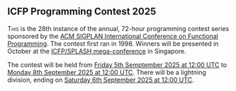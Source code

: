 ## ICFP Programming Contest 2025

<span class="firstcharacter">T</span><span class="smallcaps">his</span> is the 28th instance of the annual, 72-hour programming contest series sponsored by the <a href="https://icfpconference.org/">ACM SIGPLAN International Conference on Functional Programming</a>. The contest first ran in 1998.
Winners will be presented in October at the [ICFP/SPLASH mega-conference](https://conf.researchr.org/home/icfp-splash-2025) in Singapore.

The contest will be held from <a href="https://www.timeanddate.com/worldclock/fixedtime.html?msg=ICFPC+2025&iso=20250905T12">Friday 5th Semptember 2025 at 12:00 UTC</a> to <a href="https://www.timeanddate.com/worldclock/fixedtime.html?msg=ICFPC+2025&iso=20250908T12">Monday 8th September 2025 at 12:00 UTC</a>. There will be a lightning division, ending on <a href="https://www.timeanddate.com/worldclock/fixedtime.html?msg=ICFPC+2025&iso=20250906T12">Saturday 6th September 2025 at 12:00 UTC</a>.
